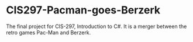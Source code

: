 # CIS297-Pacman-goes-Berzerk
The final project for CIS-297, Introduction to C#. It is a merger between the retro games Pac-Man and Berzerk.
